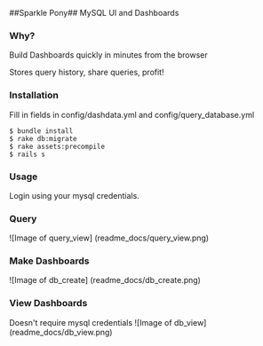 ##Sparkle Pony##
MySQL UI and Dashboards

### Why? ###
Build Dashboards quickly in minutes from the browser

Stores query history, share queries, profit!

### Installation ###
Fill in fields in config/dashdata.yml and config/query_database.yml

    $ bundle install
    $ rake db:migrate
    $ rake assets:precompile
    $ rails s
### Usage ####
Login using your mysql credentials.

### Query ###
![Image of query_view]
(readme_docs/query_view.png)

### Make Dashboards ###
![Image of db_create]
(readme_docs/db_create.png)

### View Dashboards ###
Doesn't require mysql credentials
![Image of db_view]
(readme_docs/db_view.png)
